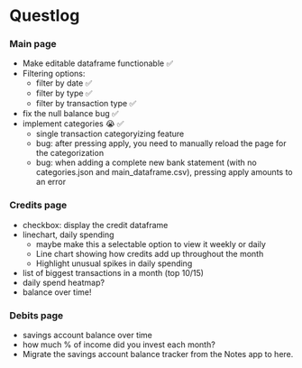 # Questlog

### Main page
- Make editable dataframe functionable ✅
- Filtering options:
    - filter by date ✅
    - filter by type ✅
    - filter by transaction type ✅
- fix the null balance bug ✅
- implement categories 😭 ✅
    - single transaction categoryizing feature
    - bug: after pressing apply, you need to manually reload the page for the categorization
    - bug: when adding a complete new bank statement (with no categories.json and main_dataframe.csv), pressing apply amounts to an error

### Credits page
- checkbox: display the credit dataframe
- linechart, daily spending
    - maybe make this a selectable option to view it weekly or daily
    - Line chart showing how credits add up throughout the month
    - Highlight unusual spikes in daily spending
- list of biggest transactions in a month (top 10/15)
- daily spend heatmap?
- balance over time!

### Debits page
- savings account balance over time
- how much % of income did you invest each month?
- Migrate the savings account balance tracker from the Notes app to here.
